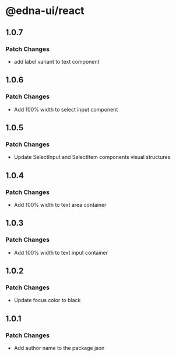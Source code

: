 # @edna-ui/react

## 1.0.7

### Patch Changes

- add label variant to text component

## 1.0.6

### Patch Changes

- Add 100% width to select input component

## 1.0.5

### Patch Changes

- Update SelectInput and SelectItem components visual structures

## 1.0.4

### Patch Changes

- Add 100% width to text area container

## 1.0.3

### Patch Changes

- Add 100% width to text input container

## 1.0.2

### Patch Changes

- Update focus color to black

## 1.0.1

### Patch Changes

- Add author name to the package json
